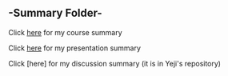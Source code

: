 ## -Summary Folder-

Click [here](https://github.com/oomie/robotapsyche/blob/main/25april/coursesummary.md) for my course summary


Click [here](https://github.com/oomie/robotapsyche/blob/main/25april/presentationsummary.md) for my presentation summary


Click [here] for my discussion summary (it is in Yeji's repository)

